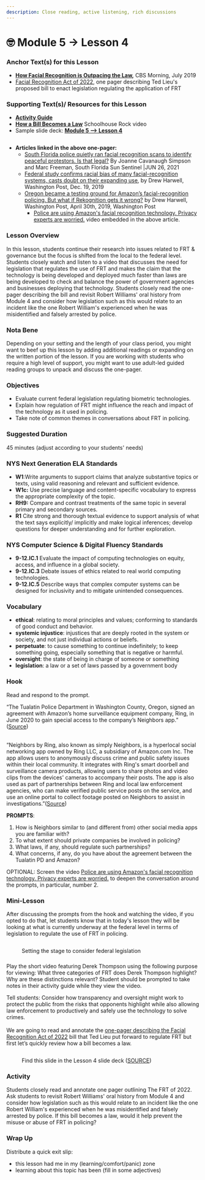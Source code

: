 ```yaml
---
description: Close reading, active listening, rich discussions
---
```


# 🤓 Module 5 -> Lesson 4

### Anchor Text(s) for this Lesson

* [**How Facial Recognition is Outpacing the Law**](https://youtu.be/\_\_De\_2N3nWM)**,**  CBS Morning, July 2019
* [Facial Recognition Act of 2022](https://drive.google.com/file/d/1uSwNWrzGqBENpORMaFMPUaISdRu9qeYf/view?usp=sharing), one pager describing Ted Lieu's proposed bill to enact legislation regulating the application of FRT

### Supporting Text(s)/ Resources for this Lesson

* [**Activity Guide**](https://docs.google.com/document/d/1wrtEoL6xdMMQ8VtoWUtjmq9VvaeUfJxDgs4bVhpfSwA/copy)
* [**How a Bill Becomes a Law**](https://youtu.be/Otbml6WIQPo) Schoolhouse Rock video
* Sample slide deck: [**Module 5 --> Lesson 4** ](https://docs.google.com/presentation/d/1CKiCiXaBPdeL5NE9YPJtOrKwdtNCeX3vO6Y\_gK8aksw/edit?usp=sharing)

<figure><img src="../../.gitbook/assets/Screen Shot 2023-03-16 at 5.04.19 PM.png" alt=""><figcaption></figcaption></figure>

* **Articles linked in the above one-pager:**
  * [South Florida police quietly ran facial recognition scans to identify peaceful protestors. Is that legal?](http://archive.today/pRoRX) By Joanne Cavanaugh Simpson and Marc Freeman, South Florida Sun Sentinel |JUN 26, 2021&#x20;
  * [Federal study confirms racial bias of many facial-recognition systems, casts doubt on their expanding use](http://archive.today/QwLcm), by Drew Harwell, Washington Post, Dec. 19, 2019[ ](http://archive.today/QwLcm)
  * [Oregon became a testing ground for Amazon’s facial-recognition policing. But what if Rekognition gets it wrong?](http://archive.today/VEMzp) by Drew Harwell, Washington Post, April 30th, 2019, Washington Post
    * [Police are using Amazon's facial recognition technology. Privacy experts are worried.](https://www.youtube.com/watch?v=tUFmXfKeSGM) video embedded in the above article.

### Lesson Overview

In this lesson, students continue their research into issues related to FRT & governance but the focus is shifted from the local to the federal level. Students closely watch and listen to a video that discusses the need for legislation that regulates the use of FRT and makes the claim that the technology is being developed and deployed much faster than laws are being developed to check and balance the power of government agencies and businesses deploying that technology. Students closely read the one-pager describing the bill and revisit Robert Williams' oral history from Module 4 and consider how legislation such as this would relate to an incident like the one Robert William's experienced when he was misidentified and falsely arrested by police.

### Nota Bene

Depending on your setting and the length of your class period, you might want to beef up this lesson by adding additional readings or expanding on the written portion of the lesson. If you are working with students who require a high level of support, you might want to use adult-led guided reading groups to unpack and discuss the one-pager.

### Objectives

* Evaluate current federal legislation regulating biometric technologies.&#x20;
* Explain how regulation of FRT might influence the reach and impact of the technology as it used in policing.
* Take note of common themes in conversations about FRT in policing.

### Suggested Duration

45 minutes (adjust according to your students' needs)

### NYS Next Generation ELA Standards

* **W1**:Write arguments to support claims that analyze substantive topics or texts, using valid reasoning and relevant and sufficient evidence.
* **W1c:**  Use precise language and content-specific vocabulary to express the appropriate complexity of the topic.
* **RH9:** Compare and contrast treatments of the same topic in several primary and secondary sources.
* **R1** Cite strong and thorough textual evidence to support analysis of what the text says explicitly/ implicitly and make logical inferences; develop questions for deeper understanding and for further exploration.

### NYS Computer Science & Digital Fluency Standards

* **9-12.IC.1** Evaluate the impact of computing technologies on equity, access, and influence in a global society.
* **9-12.IC.3** Debate issues of ethics related to real world computing technologies.
* **9-12.IC.5**  Describe ways that complex computer systems can be designed for inclusivity and to mitigate unintended consequences.

### Vocabulary

* **ethical**: relating to moral principles and values; conforming to standards of good conduct and behavior.
* **systemic injustice**: injustices that are deeply rooted in the system or society, and not just individual actions or beliefs.
* **perpetuate**: to cause something to continue indefinitely; to keep something going, especially something that is negative or harmful.
* **oversight**: the state of being in charge of someone or something
* **legislation**: a law or a set of laws passed by a government body

### Hook

Read and respond to the prompt.&#x20;

“The Tualatin Police Department in Washington County, Oregon, signed an agreement with Amazon’s home surveillance equipment company, Ring, in June 2020 to gain special access to the company’s Neighbors app.” ([Source](https://atlasofsurveillance.org/search?utf8=%E2%9C%93\&location=Washington+County%2C+OR))

\
“Neighbors by Ring, also known as simply Neighbors, is a hyperlocal social networking app owned by Ring LLC, a subsidiary of Amazon.com Inc. The app allows users to anonymously discuss crime and public safety issues within their local community. It integrates with Ring's smart doorbell and surveillance camera products, allowing users to share photos and video clips from the devices' cameras to accompany their posts. The app is also used as part of partnerships between Ring and local law enforcement agencies, who can make verified public service posts on the service, and use an online portal to collect footage posted on Neighbors to assist in investigations.”([Source](https://en.wikipedia.org/wiki/Neighbors\_\(app\)))

**PROMPTS**:&#x20;

1. How is Neighbors similar to (and different from) other social media apps you are familiar with?
2. To what extent should private companies be involved in policing?&#x20;
3. What laws, if any, should regulate such partnerships?&#x20;
4. What concerns, if any, do you have about the agreement between the Tualatin PD and Amazon?

OPTIONAL: Screen the video [Police are using Amazon's facial recognition technology. Privacy experts are worried.](https://www.youtube.com/watch?v=tUFmXfKeSGM)  to deepen the conversation around the prompts, in particular, number 2.&#x20;

### Mini-Lesson

After discussing the prompts from the hook and watching the video, if you opted to do that, let students know that in today's lesson they will be looking at what is currently underway at the federal level in terms of legislation to regulate the use of FRT in policing. &#x20;

<figure><img src="../../.gitbook/assets/Screen Shot 2023-03-16 at 5.23.57 PM.png" alt=""><figcaption><p>Setting the stage to consider federal legislation</p></figcaption></figure>

###

Play the short video featuring Derek Thompson using the following purpose for viewing: What three categories of FRT does Derek Thompson highlight? Why are these distinctions relevant? Student should be prompted to take notes in their activity guide while they view the video.

Tell students: Consider how transparency and oversight might work to protect the public from the risks that opponents highlight while also allowing law enforcement to productively and safely use the technology to solve crimes. \
\
We are going to read and annotate the [one-pager describing the Facial Recognition Act of 2022](https://drive.google.com/file/d/1uSwNWrzGqBENpORMaFMPUaISdRu9qeYf/view?usp=sharing) bill that Ted Lieu put forward to regulate FRT but first let’s quickly review how a bill becomes a law.

<figure><img src="../../.gitbook/assets/Screen Shot 2023-03-16 at 5.29.23 PM.png" alt=""><figcaption><p>Find this slide in the Lesson 4 slide deck (<a href="https://apse.org/im-just-billeffective-legislative-advocacy-starts-basics/">SOURCE</a>)</p></figcaption></figure>

### Activity

Students closely read and annotate one pager outlining The FRT of 2022. Ask students to revisit Robert Williams' oral history from Module 4 and consider how legislation such as this would relate to an incident like the one Robert William's experienced when he was misidentified and falsely arrested by police. If this bill becomes a law, would it help prevent the misuse or abuse of FRT in policing?&#x20;

### Wrap Up

Distribute a quick exit slip:&#x20;

* this lesson had me in my (learning/comfort/panic) zone
* learning about this topic has been (fill in some adjectives)
